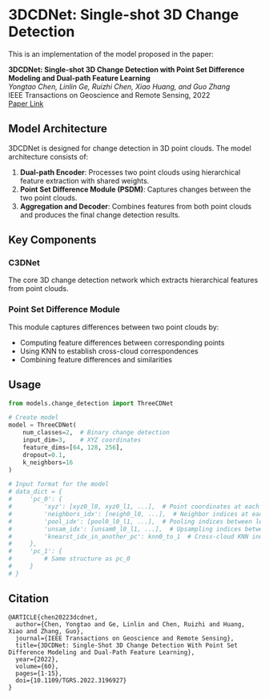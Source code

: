 # 3DCDNet: Single-shot 3D Change Detection

This is an implementation of the model proposed in the paper:

**3DCDNet: Single-shot 3D Change Detection with Point Set Difference Modeling and Dual-path Feature Learning**  
*Yongtao Chen, Linlin Ge, Ruizhi Chen, Xiao Huang, and Guo Zhang*  
IEEE Transactions on Geoscience and Remote Sensing, 2022  
[Paper Link](https://ieeexplore.ieee.org/document/9879908)

## Model Architecture

3DCDNet is designed for change detection in 3D point clouds. The model architecture consists of:

1. **Dual-path Encoder**: Processes two point clouds using hierarchical feature extraction with shared weights.
2. **Point Set Difference Module (PSDM)**: Captures changes between the two point clouds.
3. **Aggregation and Decoder**: Combines features from both point clouds and produces the final change detection results.

## Key Components

### C3DNet

The core 3D change detection network which extracts hierarchical features from point clouds.

### Point Set Difference Module

This module captures differences between two point clouds by:
- Computing feature differences between corresponding points
- Using KNN to establish cross-cloud correspondences
- Combining feature differences and similarities

## Usage

```python
from models.change_detection import ThreeCDNet

# Create model
model = ThreeCDNet(
    num_classes=2,  # Binary change detection
    input_dim=3,    # XYZ coordinates
    feature_dims=[64, 128, 256],
    dropout=0.1,
    k_neighbors=16
)

# Input format for the model
# data_dict = {
#     'pc_0': {
#         'xyz': [xyz0_l0, xyz0_l1, ...],  # Point coordinates at each level
#         'neighbors_idx': [neigh0_l0, ...],  # Neighbor indices at each level
#         'pool_idx': [pool0_l0_l1, ...],  # Pooling indices between levels
#         'unsam_idx': [unsam0_l0_l1, ...],  # Upsampling indices between levels
#         'knearst_idx_in_another_pc': knn0_to_1  # Cross-cloud KNN indices
#     },
#     'pc_1': {
#         # Same structure as pc_0
#     }
# }
```

## Citation

```
@ARTICLE{chen20223dcdnet,
  author={Chen, Yongtao and Ge, Linlin and Chen, Ruizhi and Huang, Xiao and Zhang, Guo},
  journal={IEEE Transactions on Geoscience and Remote Sensing}, 
  title={3DCDNet: Single-Shot 3D Change Detection With Point Set Difference Modeling and Dual-Path Feature Learning}, 
  year={2022},
  volume={60},
  pages={1-15},
  doi={10.1109/TGRS.2022.3196927}
}
``` 